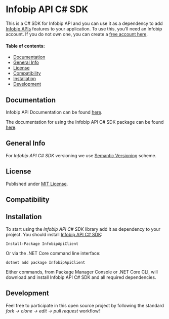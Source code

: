 # Infobip API C# SDK

This is a C# SDK for Infobip API and you can use it as a dependency to add [Infobip APIs][apidocs] features to your application. To use this, you'll need an Infobip account. If you do not own one, you can create a [free account here][signup].

#### Table of contents:

- [Documentation](#documentation)
- [General Info](#general-info)
- [License](#license)
- [Compatibility](#compatibility)
- [Installation](#installation)
- [Development](#development)

## Documentation

Infobip API Documentation can be found [here][apidocs].

The documentation for using the Infobip API C# SDK package can be found [here](DOCUMENTATION.md).

## General Info

For _Infobip API C# SDK_ versioning we use [Semantic Versioning][semver] scheme.

## License

Published under [MIT License](LICENSE).

## Compatibility

## Installation

To start using the _Infobip API C# SDK_ library add it as dependency to your project.
You should install [Infobip API C# SDK](https://www.nuget.org/packages/InfobipApiClient):

    Install-Package InfobipApiClient

Or via the .NET Core command line interface:

    dotnet add package InfobipApiClient

Either commands, from Package Manager Console or .NET Core CLI, will download and install Infobip API C# SDK and all required dependencies.

## Development

Feel free to participate in this open source project by following the standard _fork -> clone -> edit -> pull request_ workflow!

[apidocs]: https://www.infobip.com/docs/api
[signup]: https://www.infobip.com/signup
[semver]: https://semver.org
[license]: LICENSE
